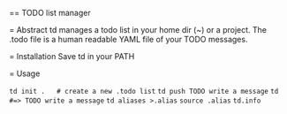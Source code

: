 == TODO list manager

= Abstract
td manages a todo list in your home dir (~) or a project. The .todo file is a human readable YAML file of your TODO messages.

= Installation
Save td in your PATH

= Usage

`td init .   # create a new .todo list`
`td push TODO write a message`
`td          #=> TODO write a message`
`td aliases >.alias`
`source .alias`
`td.info`